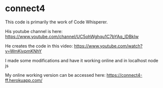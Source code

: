 # connect4

This code is primarily the work of Code Whisperer.

His youtube channel is here: https://www.youtube.com/channel/UC5ohWghqu1C7bYAq_IDBkIw

He creates the code in this video: https://www.youtube.com/watch?v=WmKjvpmKNhY

I made some modifications and have it working online and in localhost node js

My online working version can be accessed here: https://connect4-ff.herokuapp.com/
